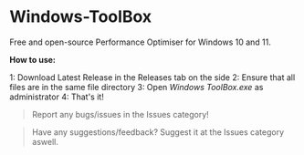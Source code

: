 # Windows-ToolBox
Free and open-source Performance Optimiser for Windows 10 and 11.

**How to use:**

1: Download Latest Release in the Releases tab on the side
2: Ensure that all files are in the same file directory
3: Open *Windows ToolBox.exe* as administrator
4: That's it!

> Report any bugs/issues in the Issues category!

> Have any suggestions/feedback? Suggest it at the Issues category aswell.

